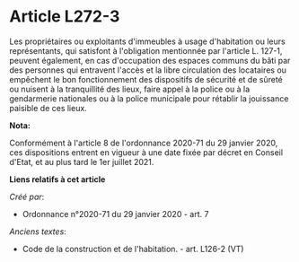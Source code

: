 # Article L272-3

Les propriétaires ou exploitants d'immeubles à usage d'habitation ou leurs représentants, qui satisfont à l'obligation
mentionnée par l'article L. 127-1, peuvent également, en cas d'occupation des espaces communs du bâti par des personnes qui
entravent l'accès et la libre circulation des locataires ou empêchent le bon fonctionnement des dispositifs de sécurité et de
sûreté ou nuisent à la tranquillité des lieux, faire appel à la police ou à la gendarmerie nationales ou à la police
municipale pour rétablir la jouissance paisible de ces lieux.

**Nota:**

Conformément à l'article 8 de l'ordonnance 2020-71 du 29 janvier 2020, ces dispositions entrent en vigueur à une date fixée
par décret en Conseil d'Etat, et au plus tard le 1er juillet 2021.

**Liens relatifs à cet article**

_Créé par_:

  - Ordonnance n°2020-71 du 29 janvier 2020 - art. 7

_Anciens textes_:

  - Code de la construction et de l'habitation. - art. L126-2 (VT)
